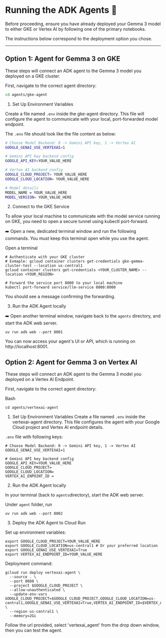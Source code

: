 

# Running the ADK Agents 🤖

Before proceeding, ensure you have already deployed your Gemma 3 model to either GKE or Vertex AI by following one of the primary notebooks.

The instructions below correspond to the deployment option you chose.

---

## Option 1: Agent for Gemma 3 on GKE

These steps will connect an ADK agent to the Gemma 3 model you deployed on a GKE cluster.

First, navigate to the correct agent directory:
```bash
cd agents/gke-agent

```
1. Set Up Environment Variables

Create a file named `.env` inside the gke-agent directory. This file will configure the agent to communicate with your local, port-forwarded model endpoint.


The `.env` file should look like the file content as below:

```bash
# Choose Model Backend: 0 -> Gemini API key, 1 -> Vertex AI
GOOGLE_GENAI_USE_VERTEXAI=1

# Gemini API key backend config
GOOGLE_API_KEY=YOUR_VALUE_HERE

# Vertex AI backend config
GOOGLE_CLOUD_PROJECT= YOUR_VALUE_HERE
GOOGLE_CLOUD_LOCATION= YOUR_VALUE_HERE

# Model details
MODEL_NAME = YOUR_VALUE_HERE
MODEL_VERSION= YOUR_VALUE_HERE

```



2. Connect to the GKE Service 

To allow your local machine to communicate with the model service running on GKE, you need to open a secure tunnel using kubectl port-forward.

➡️ Open a new, dedicated terminal window and run the following commands. You must keep this terminal open while you use the agent. 

Open a terminal
```
# Authenticate with your GKE cluster
# Exmaple: gcloud container clusters get-credentials gke-gemma-cluster-test --location us-central1
gcloud container clusters get-credentials <YOUR_CLUSTER_NAME> --location <YOUR_REGION>

# Forward the service port 8000 to your local machine
kubectl port-forward service/llm-service 8000:8000
```

You should see a message confirming the forwarding.

3. Run the ADK Agent locally

➡️ Open another terminal window, navigate back to the `agents` directory, and start the ADK web server.

 ```
 uv run adk web --port 8001
```
You can now access your agent's UI or API, which is running on http://localhost:8001.



## Option 2: Agent for Gemma 3 on Vertex AI 

These steps will connect an ADK agent to the Gemma 3 model you deployed on a Vertex AI Endpoint.

First, navigate to the correct agent directory:

Bash
```
cd agents/vertexai-agent
```

1. Set Up Environment Variables
Create a file named `.env` inside the vertexai-agent directory. This file configures the agent with your Google Cloud project and Vertex AI endpoint details.

`.env` file with following keys:
```
# Choose Model Backend: 0 -> Gemini API key, 1 -> Vertex AI
GOOGLE_GENAI_USE_VERTEXAI=1

# Gemini API key backend config
GOOGLE_API_KEY=YOUR_VALUE_HERE
GOOGLE_CLOUD_PROJECT= 
GOOGLE_CLOUD_LOCATION= 
VERTEX_AI_ENPOINT_ID = 
```
2. Run the ADK Agent locally

In your terminal (back to `agents`directory), start the ADK web server.

 Under `agent` folder, run
 ```
 uv run adk web --port 8002
```
3. Deploy the ADK Agent to Cloud Run

Set up environment variables:
```
export GOOGLE_CLOUD_PROJECT=YOUR_VALUE_HERE
export GOOGLE_CLOUD_LOCATION=us-central1 # Or your preferred location
export GOOGLE_GENAI_USE_VERTEXAI=True
export VERTEX_AI_ENDPOINT_ID=YOUR_VALUE_HERE
```

Deployment command:


```
gcloud run deploy vertexai-agent \
  --source . \
  --port 8080 \
  --project $GOOGLE_CLOUD_PROJECT \
  --allow-unauthenticated \
  --update-env-vars GOOGLE_CLOUD_PROJECT=$GOOGLE_CLOUD_PROJECT,GOOGLE_CLOUD_LOCATION=us-central1,GOOGLE_GENAI_USE_VERTEXAI=True,VERTEX_AI_ENDPOINT_ID=$VERTEX_AI_ENDPOINT_ID \
  --region us-central1 \
  --memory=2Gi
  ```

Follow the url provided, select 'vertexai_agent' from the drop down window, then you can test the agent.